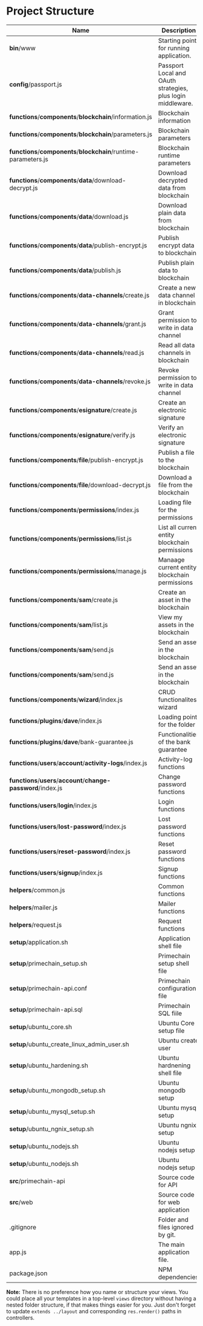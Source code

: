 # Project Structure

| Name                                                                 | Description                                                  |
| -------------------------------------------------------------------- | ------------------------------------------------------------ |
| **bin**/www                                                          | Starting point for running application.                      |
| **config**/passport.js                                               | Passport Local and OAuth strategies, plus login middleware.  |
| **functions**/**components**/**blockchain**/information.js           | Blockchain information                                       |
| **functions**/**components**/**blockchain**/parameters.js            | Blockchain parameters                                        |
| **functions**/**components**/**blockchain**/runtime-parameters.js    | Blockchain runtime parameters                                |
| **functions**/**components**/**data**/download-decrypt.js            | Download decrypted data from blockchain                      |
| **functions**/**components**/**data**/download.js                    | Download plain data from blockchain                          |
| **functions**/**components**/**data**/publish-encrypt.js             | Publish encrypt data to blockchain                           |
| **functions**/**components**/**data**/publish.js                     | Publish plain data to blockchain                             |
| **functions**/**components**/**data-channels**/create.js             | Create a new data channel in blockchain                      |
| **functions**/**components**/**data-channels**/grant.js              | Grant permission to write in data channel                    |
| **functions**/**components**/**data-channels**/read.js               | Read all data channels in blockchain                         |
| **functions**/**components**/**data-channels**/revoke.js             | Revoke permission to write in data channel                   |
| **functions**/**components**/**esignature**/create.js                | Create an electronic signature                               |
| **functions**/**components**/**esignature**/verify.js                | Verify an electronic signature                               |
| **functions**/**components**/**file**/publish-encrypt.js             | Publish a file to the blockchain                             |
| **functions**/**components**/**file**/download-decrypt.js            | Download a file from the blockchain                          |
| **functions**/**components**/**permissions**/index.js                | Loading file for the permissions                             |
| **functions**/**components**/**permissions**/list.js                 | List all current entity blockchain permissions               |
| **functions**/**components**/**permissions**/manage.js               | Manaage current entity blockchain permissions                |
| **functions**/**components**/**sam**/create.js                       | Create an asset in the blockchain                            |
| **functions**/**components**/**sam**/list.js                         | View my assets in the blockchain                             |
| **functions**/**components**/**sam**/send.js                         | Send an asset in the blockchain                              |
| **functions**/**components**/**sam**/send.js                         | Send an asset in the blockchain                              |
| **functions**/**components**/**wizard**/index.js                     | CRUD functionalites wizard                                   |
| **functions**/**plugins**/**dave**/index.js                          | Loading point for the folder                                 |
| **functions**/**plugins**/**dave**/bank-guarantee.js                 | Functionalities of the bank guarantee                        |
| **functions**/**users**/**account**/**activity-logs**/index.js       | Activity-log functions                                       |
| **functions**/**users**/**account**/**change-password**/index.js     | Change password functions                                    |
| **functions**/**users**/**login**/index.js                           | Login functions                                              |
| **functions**/**users**/**lost-password**/index.js                   | Lost password functions                                      |
| **functions**/**users**/**reset-password**/index.js                  | Reset password functions                                     |
| **functions**/**users**/**signup**/index.js                          | Signup functions                                             |
| **helpers**/common.js                                                | Common functions                                             |
| **helpers**/mailer.js                                                | Mailer functions                                             |
| **helpers**/request.js                                               | Request functions                                            |
| **setup**/application.sh                                             | Application shell file                                       |
| **setup**/primechain_setup.sh                                        | Primechain setup shell file                                  |
| **setup**/primechain-api.conf                                        | Primechain configuration file                                |
| **setup**/primechain-api.sql                                         | Primechain SQL fiile                                         |
| **setup**/ubuntu_core.sh                                             | Ubuntu Core setup file                                       |
| **setup**/ubuntu_create_linux_admin_user.sh                          | Ubuntu create user                                           |
| **setup**/ubuntu_hardening.sh                                        | Ubuntu hardnening shell file                                 |
| **setup**/ubuntu_mongodb_setup.sh                                    | Ubuntu mongodb setup                                         |
| **setup**/ubuntu_mysql_setup.sh                                      | Ubuntu mysql setup                                           |
| **setup**/ubuntu_ngnix_setup.sh                                      | Ubuntu ngnix setup                                           |
| **setup**/ubuntu_nodejs.sh                                           | Ubuntu nodejs setup                                          |
| **setup**/ubuntu_nodejs.sh                                           | Ubuntu nodejs setup                                          |
| **src**/primechain-api                                               | Source code for API                                          |
| **src**/web                                                          | Source code for web application                              |
| .gitignore                                                           | Folder and files ignored by git.                             |
| app.js                                                               | The main application file.                                   |
| package.json                                                         | NPM dependencies                                             |

**Note:** There is no preference how you name or structure your views.
You could place all your templates in a top-level `views` directory without
having a nested folder structure, if that makes things easier for you.
Just don't forget to update `extends ../layout`  and corresponding
`res.render()` paths in controllers.
